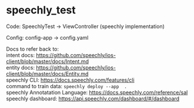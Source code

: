 # speechly_test
Code: SpeechlyTest -> ViewController (speechly implementation)

Config: config-app -> config.yaml

Docs to refer back to: <br>
intent docs: https://github.com/speechly/ios-client/blob/master/docs/Intent.md <br>
entity docs: https://github.com/speechly/ios-client/blob/master/docs/Entity.md <br>
speechly CLI: https://docs.speechly.com/features/cli <br>
command to train data: `speechly deploy --app `<app-id>` .` <br>
speechly Annotatation Language: https://docs.speechly.com/reference/sal <br>
speechly dashboard: https://api.speechly.com/dashboard/#/dashboard <br>
